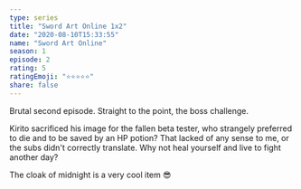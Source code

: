 ```yaml
--- 
type: series 
title: "Sword Art Online 1x2" 
date: "2020-08-10T15:33:55" 
name: "Sword Art Online" 
season: 1 
episode: 2 
rating: 5 
ratingEmoji: "⭐️⭐️⭐️⭐️⭐️" 
share: false 
---
```


Brutal second episode. Straight to the point, the boss challenge.

Kirito sacrificed his image for the fallen beta tester, who strangely preferred to die and to be saved by an HP potion? That lacked of any sense to me, or the subs didn't correctly translate. Why not heal yourself and live to fight another day?

The cloak of midnight is a very cool item 😎

